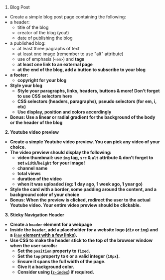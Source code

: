 1. Blog Post
- Create a simple blog post page containing the following:
 - a header:
    - title of the blog
    - creator of the blog (you!)
    - date of publishing the blog
 - a published blog:
    - at least three pagraphs of text
    - at least one image  (remember to use "alt" attribute)
    - use of emphasis (`<em>`) and <strong> tags
    - at least one link to an external page
    - at the end of the blog, add a button to subscribe to your blog
 - a footer:
    - copyright for your blog
- Style your blog
   - Style your paragraphs, links, headers, buttons & more! Don't forget to use CSS selectors here
   - CSS selectors (headers, paragraphs), pseudo selectors (for em, i, etc)
   - Use display, position and colors accordingly
- **Bonus**: Use a linear or radial gradient for the background of the body or the header of the blog

2. Youtube video preview
- Create a simple Youtube video preview. You can pick any video of your choice.
- The video preview should display the following:
   - video thumbnail: use `img` tag, `src` & `alt` attribute & don't forget to set `width`/`height` for your image!
   - channel name
   - total views
   - duration of the video
   - when it was uploaded (eg: 1 day ago, 1 week ago, 1 year go)
- Style the card with a border, some padding around the content, and a background color of your choice
- **Bonus**: When the preview is clicked, redirect the user to the actual Youtube video. Your entire video preview should be clickable.

3. Sticky Navigation Header
 - Create a `header` element for a webpage
 - Inside the `header`, add a placeholder for a website logo (`div` or `img`) and a ([`nav` element with a few links](https://www.w3schools.com/TAgs/tag_nav.asp)).
 - Use CSS to make the header stick to the top of the browser window when the user scrolls:
    - Set the `position` property to `fixed`.
    - Set the `top` property to `0` or a valid integer (`10px`).
    - Ensure it spans the full width of the page.
    - Give it a background color.
    - Consider using ([`z-index`](https://www.w3schools.com/cssref/pr_pos_z-index.php)) if required.